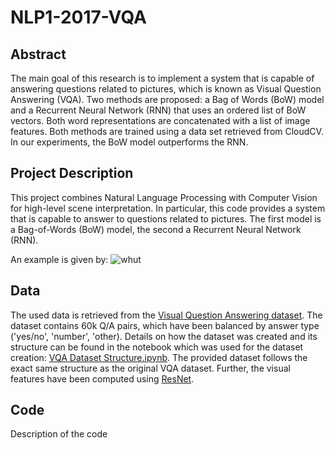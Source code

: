 # NLP1-2017-VQA

## Abstract
The main goal of this research is to implement a system that is capable of answering questions related to pictures, which is known as Visual Question Answering (VQA). Two methods are proposed: a Bag of Words (BoW) model and a Recurrent Neural Network (RNN) that uses an ordered list of BoW vectors. Both word representations are concatenated with a list of image features. Both methods are trained using a data set retrieved from CloudCV. In our experiments, the BoW model outperforms the RNN.

## Project Description
This project combines Natural Language Processing with Computer Vision for high-level scene interpretation. In particular, this code provides a system that is capable to answer to questions related to pictures. The first model is a Bag-of-Words (BoW) model, the second a Recurrent Neural Network (RNN).

An example is given by:
![whut](https://avisingh599.github.io/images/vqa/sample_results.jpg)

## Data
The used data is retrieved from the [Visual Question Answering dataset](http://visualqa.org/). The dataset contains 60k Q/A pairs, which have been balanced by answer type ('yes/no', 'number', 'other). Details on how the dataset was created and its structure can be found in the notebook which was used for the dataset creation: [VQA Dataset Structure.ipynb](https://github.com/timbmg/NLP1-2017-VQA/blob/master/VQA%20Dataset%20Structure.ipynb). The provided dataset follows the exact same structure as the original VQA dataset. Further, the visual features have been computed using [ResNet](https://arxiv.org/pdf/1512.03385.pdf).

## Code
Description of the code
